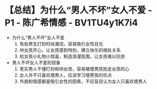 # 【总结】为什么“男人不坏”女人不爱 - P1 - 陈广希情感 - BV1TU4y1K7i4

-   为什么“男人不坏”女人不爱
    1.  有些男生打扮时尚潮流，容易吸引女性目光
    2.  哄女孩开心，让女孩感到特别，建立快乐的相处关系
    3.  给女孩小礼物小惊喜，制造浪漫氛围，让女孩难以抗拒
-   男人不坏女人不爱的现象
    1.  老实男人不懂打扮和哄女孩，容易被壞男孩抢走女孩的心
    2.  女人并不只喜欢壞男人，应该学习壞男孩的优点
    3.  外貌和情感都是吸引女性的因素，不应盲目认为女人只喜欢壞男人